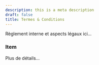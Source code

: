 ```yaml
---
description: this is a meta description
draft: false
title: Termes & Conditions
---
```


Règlement interne et aspects légaux ici...

### Item

Plus de détails...